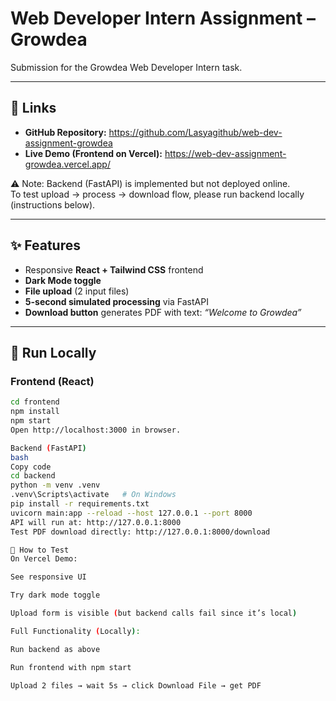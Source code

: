 # Web Developer Intern Assignment – Growdea

Submission for the Growdea Web Developer Intern task.

---

## 🔗 Links
- **GitHub Repository:** https://github.com/Lasyagithub/web-dev-assignment-growdea  
- **Live Demo (Frontend on Vercel):** https://web-dev-assignment-growdea.vercel.app/  

⚠️ Note: Backend (FastAPI) is implemented but not deployed online.  
To test upload → process → download flow, please run backend locally (instructions below).

---

## ✨ Features
- Responsive **React + Tailwind CSS** frontend
- **Dark Mode toggle**
- **File upload** (2 input files)
- **5-second simulated processing** via FastAPI
- **Download button** generates PDF with text: *“Welcome to Growdea”*

---

## 🚀 Run Locally

### Frontend (React)
```bash
cd frontend
npm install
npm start
Open http://localhost:3000 in browser.

Backend (FastAPI)
bash
Copy code
cd backend
python -m venv .venv
.venv\Scripts\activate   # On Windows
pip install -r requirements.txt
uvicorn main:app --reload --host 127.0.0.1 --port 8000
API will run at: http://127.0.0.1:8000
Test PDF download directly: http://127.0.0.1:8000/download

🧪 How to Test
On Vercel Demo:

See responsive UI

Try dark mode toggle

Upload form is visible (but backend calls fail since it’s local)

Full Functionality (Locally):

Run backend as above

Run frontend with npm start

Upload 2 files → wait 5s → click Download File → get PDF
